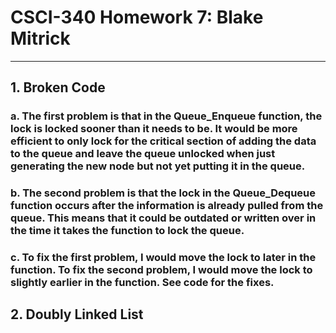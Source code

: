 # CSCI-340 Homework 7: Blake Mitrick
---

## 1. Broken Code
### a. The first problem is that in the Queue_Enqueue function, the lock is locked sooner than it needs to be. It would be more efficient to only lock for the critical section of adding the data to the queue and leave the queue unlocked when just generating the new node but not yet putting it in the queue.
### b. The second problem is that the lock in the Queue_Dequeue function occurs after the information is already pulled from the queue. This means that it could be outdated or written over in the time it takes the function to lock the queue.
### c. To fix the first problem, I would move the lock to later in the function. To fix the second problem, I would move the lock to slightly earlier in the function. See code for the fixes.


## 2. Doubly Linked List
